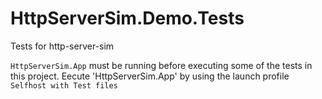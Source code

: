 # HttpServerSim.Demo.Tests

Tests for http-server-sim

`HttpServerSim.App` must be running before executing some of the tests in this project.
Eecute 'HttpServerSim.App' by using the launch profile `Selfhost with Test files`

